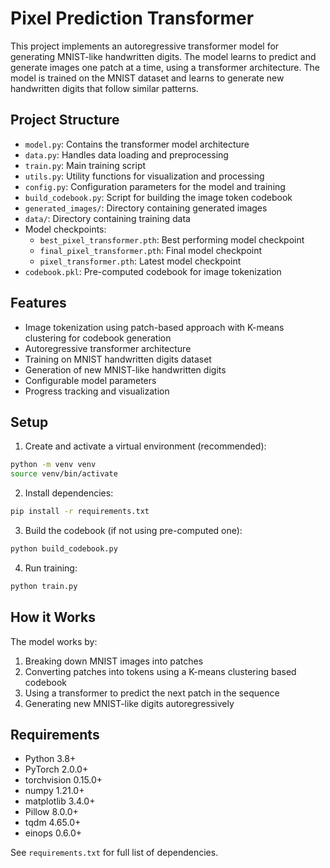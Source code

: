 # Pixel Prediction Transformer

This project implements an autoregressive transformer model for generating MNIST-like handwritten digits. The model learns to predict and generate images one patch at a time, using a transformer architecture. The model is trained on the MNIST dataset and learns to generate new handwritten digits that follow similar patterns.

## Project Structure

- `model.py`: Contains the transformer model architecture
- `data.py`: Handles data loading and preprocessing
- `train.py`: Main training script
- `utils.py`: Utility functions for visualization and processing
- `config.py`: Configuration parameters for the model and training
- `build_codebook.py`: Script for building the image token codebook
- `generated_images/`: Directory containing generated images
- `data/`: Directory containing training data
- Model checkpoints:
  - `best_pixel_transformer.pth`: Best performing model checkpoint
  - `final_pixel_transformer.pth`: Final model checkpoint
  - `pixel_transformer.pth`: Latest model checkpoint
- `codebook.pkl`: Pre-computed codebook for image tokenization

## Features

- Image tokenization using patch-based approach with K-means clustering for codebook generation
- Autoregressive transformer architecture
- Training on MNIST handwritten digits dataset
- Generation of new MNIST-like handwritten digits
- Configurable model parameters
- Progress tracking and visualization

## Setup

1. Create and activate a virtual environment (recommended):
```bash
python -m venv venv
source venv/bin/activate  
```

2. Install dependencies:
```bash
pip install -r requirements.txt
```

3. Build the codebook (if not using pre-computed one):
```bash
python build_codebook.py
```

4. Run training:
```bash
python train.py
```

## How it Works

The model works by:
1. Breaking down MNIST images into patches
2. Converting patches into tokens using a K-means clustering based codebook
3. Using a transformer to predict the next patch in the sequence
4. Generating new MNIST-like digits autoregressively

## Requirements

- Python 3.8+
- PyTorch 2.0.0+
- torchvision 0.15.0+
- numpy 1.21.0+
- matplotlib 3.4.0+
- Pillow 8.0.0+
- tqdm 4.65.0+
- einops 0.6.0+

See `requirements.txt` for full list of dependencies. 